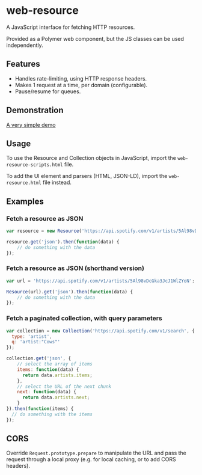 # web-resource

A JavaScript interface for fetching HTTP resources.

Provided as a Polymer web component, but the JS classes can be used independently.

## Features

* Handles rate-limiting, using HTTP response headers.
* Makes 1 request at a time, per domain (configurable).
* Pause/resume for queues.

## Demonstration

[A very simple demo](http://git.macropus.org/web-resource/demo.html)

## Usage

To use the Resource and Collection objects in JavaScript, import the `web-resource-scripts.html` file.

To add the UI element and parsers (HTML, JSON-LD), import the `web-resource.html` file instead.

## Examples

### Fetch a resource as JSON

```javascript
var resource = new Resource('https://api.spotify.com/v1/artists/5Al98vDcGka3JcJ1WlZYoN');

resource.get('json').then(function(data) {
    // do something with the data
});
```

### Fetch a resource as JSON (shorthand version)
```javascript
var url = 'https://api.spotify.com/v1/artists/5Al98vDcGka3JcJ1WlZYoN';

Resource(url).get('json').then(function(data) {
    // do something with the data
});
```

### Fetch a paginated collection, with query parameters
```javascript
var collection = new Collection('https://api.spotify.com/v1/search', {
  type: 'artist',
  q: 'artist:"Cows"'
});

collection.get('json', {
    // select the array of items
    items: function(data) {
      return data.artists.items;
    },
    // select the URL of the next chunk
    next: function(data) {
      return data.artists.next;
    }
}).then(function(items) {
  // do something with the items
});
```

## CORS

Override `Request.prototype.prepare` to manipulate the URL and pass the request through a local proxy (e.g. for local caching, or to add CORS headers).
